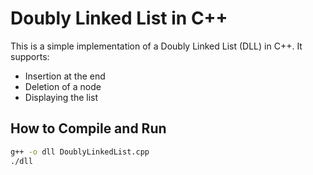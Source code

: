 # Doubly Linked List in C++

This is a simple implementation of a Doubly Linked List (DLL) in C++. It supports:

- Insertion at the end
- Deletion of a node
- Displaying the list

## How to Compile and Run

```sh
g++ -o dll DoublyLinkedList.cpp
./dll
